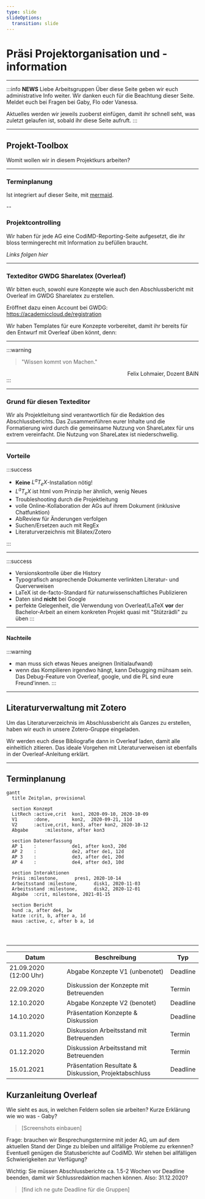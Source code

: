 ```yaml
---
type: slide
slideOptions:
  transition: slide
---
```


# Präsi Projektorganisation und -information

---

:::info
**NEWS**
Liebe Arbeitsgruppen
Über diese Seite geben wir euch administrative Info weiter. Wir danken euch für die Beachtung dieser Seite. Meldet euch bei Fragen bei Gaby, Flo oder Vanessa.

Aktuelles werden wir jeweils zuoberst einfügen, damit ihr schnell seht, was zuletzt gelaufen ist, sobald ihr diese Seite aufruft.
:::
 

---

## Projekt-Toolbox
Womit wollen wir in diesem Projektkurs arbeiten?

---

### Terminplanung
Ist integriert auf dieser Seite, mit [mermaid](https://pad.gwdg.de/features?both#Mermaid).

-- 

### Projektcontrolling
Wir haben für jede AG eine CodiMD-Reporting-Seite aufgesetzt, die ihr bloss termingerecht mit Information zu befüllen braucht.

*Links folgen hier*

---


### Texteditor GWDG Sharelatex (Overleaf)
Wir bitten euch, sowohl eure Konzepte wie auch den Abschlussbericht mit Overleaf im GWDG Sharelatex zu erstellen. 

Eröffnet dazu einen Account bei GWDG: 
https://academiccloud.de/registration

Wir haben Templates für eure Konzepte vorbereitet, damit ihr bereits für den Entwurf mit Overleaf üben könnt, denn:

---

:::warning
> "Wissen kommt von Machen."
> 
<div style="text-align: right">Felix Lohmaier, Dozent BAIN</div>
:::

---


### Grund für diesen Texteditor

Wir als Projektleitung sind verantwortlich für die Redaktion des Abschlussberichts. Das Zusammenführen eurer Inhalte und die Formatierung wird durch die gemeinsame Nutzung von ShareLatex für uns extrem vereinfacht. Die Nutzung von ShareLatex ist niederschwellig. 

---

### Vorteile

:::success
* **Keine** $L^aT_eX$-Installation nötig!
* $L^aT_eX$ ist html vom Prinzip her ähnlich, wenig Neues
* Troubleshooting durch die Projektleitung
* volle Online-Kollaboration der AGs auf ihrem Dokument (inklusive Chatfunktion)
* AbReview für Änderungen verfolgen
* Suchen/Ersetzen auch mit RegEx
* Literaturverzeichnis mit Bilatex/Zotero

:::

---

:::success
* Versionskontrolle über die History
* Typografisch ansprechende Dokumente verlinkten Literatur- und Querverweisen
* LaTeX ist de-facto-Standard für naturwissenschaftliches Publizieren
* Daten sind **nicht** bei Google
* perfekte Gelegenheit, die Verwendung von Overleaf/LaTeX **vor** der Bachelor-Arbeit an einem konkreten Projekt quasi mit "Stützrädli" zu üben
::: 

---

#### Nachteile
:::warning
* man muss sich etwas Neues aneignen (Initialaufwand)
* wenn das Kompilieren irgendwo hängt, kann Debugging mühsam sein. Das Debug-Feature von Overleaf, google, und die PL sind eure Freund'innen.
:::

--- 

## Literaturverwaltung mit Zotero
Um das Literaturverzeichnis im Abschlussbericht als Ganzes zu erstellen, haben wir euch in unsere Zotero-Gruppe eingeladen.

Wir werden euch diese Bibliografie dann in Overleaf laden, damit alle einheitlich zitieren. Das ideale Vorgehen mit Literaturverweisen ist ebenfalls in der Overleaf-Anleitung erklärt.

---


## Terminplanung
```mermaid
gantt
  title Zeitplan, provisional

  section Konzept
  LitRech :active,crit  kon1, 2020-09-10, 2020-10-09
  V1      :done,        kon2,  2020-09-21, 11d
  V2      :active,crit, kon3, after kon2, 2020-10-12
  Abgabe      :milestone, after kon3
  
  section Datenerfassung
  AP 1    :             de1, after kon3, 20d
  AP 2    :             de2, after de1, 12d
  AP 3    :             de3, after de1, 20d
  AP 4    :             de4, after de3, 10d
  
  section Interaktionen
  Präsi :milestone,      pres1, 2020-10-14
  Arbeitsstand :milestone,      disk1, 2020-11-03
  Arbeitsstand :milestone,      disk2, 2020-12-01
  Abgabe  :crit, milestone, 2021-01-15
  
  section Bericht
  hund :a, after de4, 1w
  katze :crit, b, after a, 1d
  maus :active, c, after b a, 1d
 
  
  
```

---

| Datum | Beschreibung | Typ |
| -------- | -------- | -------- |
| 21.09.2020 (12:00 Uhr) | Abgabe Konzepte V1 (unbenotet) | Deadline |
| 22.09.2020 | Diskussion der Konzepte mit Betreuenden | Termin |
| 12.10.2020 | Abgabe Konzepte V2 (benotet) | Deadline |
| 14.10.2020 | Präsentation Konzepte & Diskussion | Deadline |
| 03.11.2020 | Diskussion Arbeitsstand mit Betreuenden | Termin |
| 01.12.2020 | Diskussion Arbeitsstand mit Betreuenden | Termin |
| 15.01.2021 | Präsentation Resultate & Diskussion, Projektabschluss | Deadline |

[reference]: https:// "kurzanleitung-overleaf"
## Kurzanleitung Overleaf
Wie sieht es aus, in welchen Feldern sollen sie arbeiten? Kurze Erklärung wie wo was - Gaby?
> [Screenshots einbauen]

Frage: brauchen wir Besprechungstermine mit jeder AG, um auf dem aktuellen Stand der Dinge zu bleiben und allfällige Probleme zu erkennen? Eventuell genügen die Statusberichte auf CodiMD. Wir stehen bei allfälligen Schwierigkeiten zur Verfügung?

Wichtig: Sie müssen Abschlussberichte ca. 1.5-2 Wochen vor Deadline beenden, damit wir Schlussredaktion machen können. Also: 31.12.2020?
> [find ich ne gute Deadline für die Gruppen]
> 




